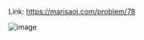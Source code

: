 Link: https://marisaoj.com/problem/78

![image](https://github.com/user-attachments/assets/378e1ef8-92ae-441e-9549-de7fdcb1b654)
